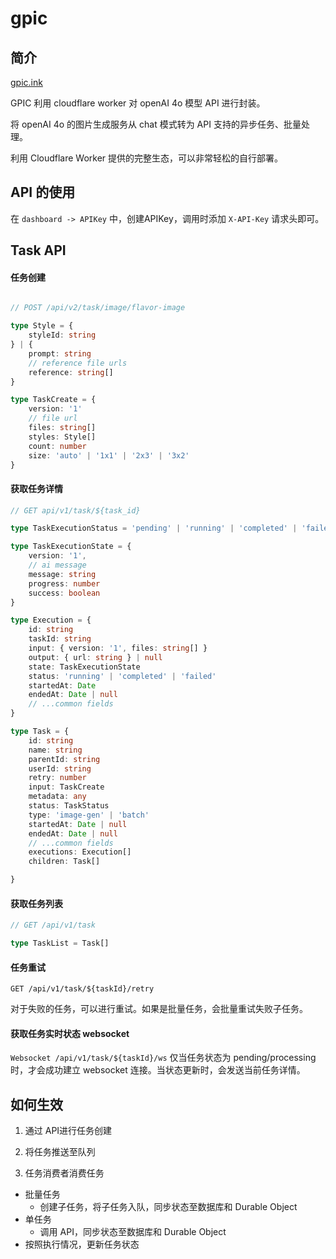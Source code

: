 # gpic

## 简介

[gpic.ink](https://gpic.ink)

GPIC 利用 cloudflare worker 对 openAI 4o 模型 API 进行封装。


将 openAI 4o 的图片生成服务从 chat 模式转为 API 支持的异步任务、批量处理。

利用 Cloudflare Worker 提供的完整生态，可以非常轻松的自行部署。


## API 的使用
在 `dashboard -> APIKey`  中，创建APIKey，调用时添加 `X-API-Key` 请求头即可。

## Task API

#### 任务创建
```ts

// POST /api/v2/task/image/flavor-image

type Style = {
    styleId: string
} | {
    prompt: string
    // reference file urls
    reference: string[]
}

type TaskCreate = {
    version: '1'
    // file url
    files: string[]
    styles: Style[]
    count: number
    size: 'auto' | '1x1' | '2x3' | '3x2'
}
```

#### 获取任务详情
```ts
// GET api/v1/task/${task_id}

type TaskExecutionStatus = 'pending' | 'running' | 'completed' | 'failed'

type TaskExecutionState = {
    version: '1',
    // ai message
    message: string
    progress: number
    success: boolean
}

type Execution = {
    id: string
    taskId: string
    input: { version: '1', files: string[] }
    output: { url: string } | null
    state: TaskExecutionState
    status: 'running' | 'completed' | 'failed'
    startedAt: Date
    endedAt: Date | null
    // ...common fields
}

type Task = {
    id: string
    name: string
    parentId: string
    userId: string
    retry: number
    input: TaskCreate
    metadata: any
    status: TaskStatus
    type: 'image-gen' | 'batch'
    startedAt: Date | null
    endedAt: Date | null
    // ...common fields
    executions: Execution[]
    children: Task[]

}
```


#### 获取任务列表
```ts
// GET /api/v1/task

type TaskList = Task[]
```


#### 任务重试
`GET /api/v1/task/${taskId}/retry`

对于失败的任务，可以进行重试。如果是批量任务，会批量重试失败子任务。

#### 获取任务实时状态 websocket
`Websocket /api/v1/task/${taskId}/ws`
仅当任务状态为 pending/processing 时，才会成功建立 websocket 连接。当状态更新时，会发送当前任务详情。



## 如何生效

1. 通过 API进行任务创建

2. 将任务推送至队列

3. 任务消费者消费任务
- 批量任务
  - 创建子任务，将子任务入队，同步状态至数据库和 Durable Object
- 单任务
  - 调用 API，同步状态至数据库和 Durable Object
- 按照执行情况，更新任务状态